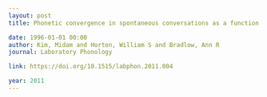 ```yaml
---
layout: post
title: Phonetic convergence in spontaneous conversations as a function of interlocutor language distance

date: 1996-01-01 00:00
author: Kim, Midam and Horton, William S and Bradlow, Ann R
journal: Laboratory Phonology

link: https://doi.org/10.1515/labphon.2011.004

year: 2011
---
```




